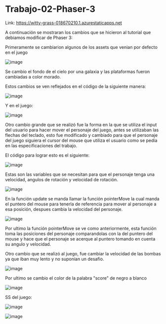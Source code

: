 # Trabajo-02-Phaser-3

Link: https://witty-grass-018670210.1.azurestaticapps.net

A continuación se mostraran los cambios que se hicieron al tutorial que debiamos modificar de Phaser 3:

Primeramente se cambiarion algunos de los assets que venian por defecto en el juego

![image](https://user-images.githubusercontent.com/97976469/153945728-31a39088-18cf-4fe4-a342-cf5406de81a5.png)

Se cambio el fondo de el cielo por una galaxia y las plataformas fueron cambiadas a color morado.

Estos cambios se ven reflejados en el código de la siguiente manera:

![image](https://user-images.githubusercontent.com/97976469/153945788-e43c96a3-ba4b-46e1-ace3-5bedcf2e81fc.png)


Y en el juego:

![image](https://user-images.githubusercontent.com/97976469/153945838-b14f7f1c-8723-4bd7-a144-8a67b4d5b7ef.png)

Otro cambio grande que se realizó fue la forma en la que se utiliza el input del usuario para hacer mover el personaje del juego,
antes se utilizaban las flechas del teclado, esto fue modificado y cambiado para que el personaje del juego siguiera el cursor
del mouse que utiliza el usuario como se pedía en las especificaciones del trabajo.

El código para lograr esto es el siguiente:

![image](https://user-images.githubusercontent.com/97976469/153946033-238fa090-db9c-4eb4-9ec5-d5e5e4da8d54.png)

Estas son las variables que se necesitan para que el personaje tenga una velocidad, angulos de rotación y velocidad de rotación.

![image](https://user-images.githubusercontent.com/97976469/153946134-4d70728d-c9ee-4890-af67-f1e88151d1c8.png)

En la función update se manda llamar la función pointerMove la cual manda el puntero del mouse para tenerla de referencia para mover al personaje a esa posición, despues
cambia la velocidad del personaje.

![image](https://user-images.githubusercontent.com/97976469/153946338-ba8bb06a-9a64-41b0-a19d-4508b62d7850.png)

Por ultimo la función pointerMove se ve como anteriormente, esta función toma las posiciones del personaje comparandolas con la del puntero del mouse y hace que el
personaje se acerque al puntero tomando en cuenta su angulo y velocidad.

Otro cambio que se realizó al juego, fue cambiar la velocidad de las bombas ya que iban muy lento y no suponian un desafio.

![image](https://user-images.githubusercontent.com/97976469/153946553-c25d31bf-a366-4ea8-8e17-25d0b6ef5602.png)

Por ultimo se cambio el color de la palabra "score" de negro a blanco

![image](https://user-images.githubusercontent.com/97976469/153946608-2cf03244-14c6-4419-ad3b-2309d1962d08.png)


SS del juego:

![image](https://user-images.githubusercontent.com/97976469/153946655-9f1e1f49-44d1-4508-9a09-2ff4881e17a9.png)

![image](https://user-images.githubusercontent.com/97976469/153946685-8b31929e-c863-41be-8228-5ad0434458c2.png)
